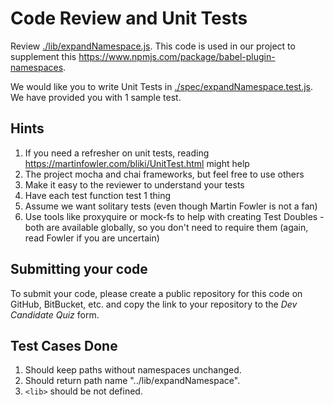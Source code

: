 # Code Review and Unit Tests

Review [./lib/expandNamespace.js](./lib/expandNamespace.js). This code is used in our project to supplement this https://www.npmjs.com/package/babel-plugin-namespaces.

We would like you to write Unit Tests in [./spec/expandNamespace.test.js](./spec/expandNamespace.test.js). We have provided you with 1 sample test.

## Hints

1.  If you need a refresher on unit tests, reading https://martinfowler.com/bliki/UnitTest.html might help
1.  The project mocha and chai frameworks, but feel free to use others
1.  Make it easy to the reviewer to understand your tests
1.  Have each test function test 1 thing
1.  Assume we want solitary tests (even though Martin Fowler is not a fan)
1.  Use tools like proxyquire or mock-fs to help with creating Test Doubles - both are available globally, so you don't need to require them (again, read Fowler if you are uncertain)

## Submitting your code

To submit your code, please create a public repository for this code on GitHub, BitBucket, etc. and copy the link to your repository to the _Dev Candidate Quiz_ form.


## Test Cases Done
1.	Should keep paths without namespaces unchanged.
1.	Should return path name "../lib/expandNamespace".
1.	`<lib>` should be not defined.
